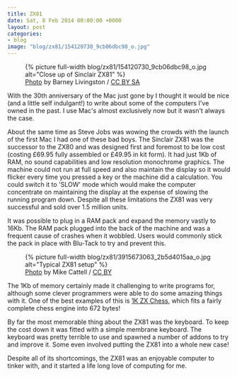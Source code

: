 ```yaml
---
title: ZX81
date: Sat, 8 Feb 2014 00:00:00 +0000
layout: post
categories:
- blog
image: "blog/zx81/154120730_9cb06dbc98_o.jpg"
---
```


<figure>
  {% picture full-width blog/zx81/154120730_9cb06dbc98_o.jpg alt="Close up of Sinclair ZX81" %}
  <figcaption class="attribution"><a href="https://www.flickr.com/photos/barnoid/154120730">Photo</a> by Barney Livingston / <a href="http://creativecommons.org/licenses/by-sa/2.0/">CC BY SA</a></figcaption>
</figure>

With the 30th anniversary of the Mac just gone by I thought it would be nice (and a little self indulgant!) to write about some of the computers I've owned in the past. I use Mac's almost exclusively now but it wasn't always the case.

<!-- more -->

About the same time as Steve Jobs was wowing the crowds with the launch of the first Mac I had one of these bad boys. The Sinclair ZX81 was the successor to the ZX80 and was designed first and foremost to be low cost (costing £69.95 fully assembled or £49.95 in kit form). It had just 1Kb of RAM, no sound capabilities and low resolution monochrome graphics. The machine could not run at full speed and also maintain the display so it would flicker every time you pressed a key or the machine did a calculation. You could switch it to 'SLOW' mode which would make the computer concentrate on maintaining the display at the expense of slowing the running program down. Despite all these limitations the ZX81 was very successful and sold over 1.5 million units.

It was possible to plug in a RAM pack and expand the memory vastly to 16Kb. The RAM pack plugged into the back of the machine and was a frequent cause of crashes when it wobbled. Users would commonly stick the pack in place with Blu-Tack to try and prevent this.

<figure>
  {% picture full-width blog/zx81/3915673063_2b5d4015aa_o.jpg alt="Typical ZX81 setup" %}
  <figcaption class="attribution"><a href="https://www.flickr.com/photos/mikecattell/3915673063">Photo</a> by 
Mike Cattell / <a href="https://creativecommons.org/licenses/by/2.0/">CC BY</a></figcaption>
</figure>

The 1Kb of memory certainly made it challenging to write programs for, although some clever programmers were able to do some amazing things with it. One of the best examples of this is [1K ZX Chess](http://chessprogramming.wikispaces.com/1K+ZX+Chess), which fits a fairly complete chess engine into 672 bytes!

By far the most memorable thing about the ZX81 was the keyboard. To keep the cost down it was fitted with a simple membrane keyboard. The keyboard was pretty terrible to use and spawned a number of addons to try and improve it. Some even involved putting the ZX81 into a whole new case!

Despite all of its shortcomings, the ZX81 was an enjoyable computer to tinker with, and it started a life long love of computing for me.



